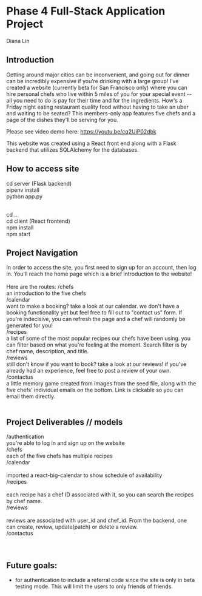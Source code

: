 # Phase 4 Full-Stack Application Project 
Diana Lin

## Introduction
Getting around major cities can be inconvenient, and going out for dinner can be incredibly expensive if you’re drinking with a large group! I’ve created a website (currently beta for San Francisco only) where you can hire personal chefs who live within 5 miles of you for your special event -- all you need to do is pay for their time and for the ingredients. How's a Friday night eating restaurant quality food without having to take an uber and waiting to be seated? This members-only app features five chefs and a page of the dishes they'll be serving for you. 

Please see video demo here: https://youtu.be/cq2UiP02dbk

This website was created using a React front end along with a Flask backend that utilizes SQLAlchemy for the databases.

## How to access site 
cd server (Flask backend)<br/>
pipenv install<br/>
python app.py<br/><br/>

cd ..<br/>
cd client (React frontend)<br/>
npm install<br/>
npm start<br/>

## Project Navigation
In order to access the site, you first need to sign up for an account, then log in.
You'll reach the home page which is a brief introduction to the website! 
<br/><br/>
Here are the routes: 
/chefs<br/> 
an introduction to the five chefs <br/>
/calendar <br/> 
want to make a booking? take a look at our calendar. we don't have a booking functionality yet but feel free to fill out to "contact us" form. If you're indecisive, you can refresh the page and a chef will randomly be generated for you! <br/>
/recipes<br/> 
a list of some of the most popular recipes our chefs have been using. you can filter based on what you're feeling at the moment. Search filter is by chef name, description, and title.<br/>
/reviews <br/> 
still don't know if you want to book? take a look at our reviews! if you've already had an experience, feel free to post a review of your own.<br/>
/contactus<br/>
a little memory game created from images from the seed file, along with the five chefs' individual emails on the bottom. Link is clickable so you can email them directly.
<br/> <br/> 


## Project Deliverables // models
/authentication<br/> 
you're able to log in and sign up on the website <br />
/chefs<br/> 
each of the five chefs has multiple recipes <br/>
/calendar<br/>  
imported a react-big-calendar to show schedule of availability <br/>
/recipes<br/>  
each recipe has a chef ID associated with it, so you can search the recipes by chef name.<br/>
/reviews<br/>  
reviews are associated with user_id and chef_id. From the backend, one can create, review, update(patch) or delete a review.<br/>
/contactus<br/>
<br/><br/> 

## Future goals: 
- for authentication to include a referral code since the site is only in beta testing mode. This will limit the users to only friends of friends.

